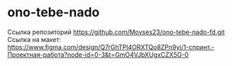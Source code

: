 # ono-tebe-nado
Ссылка репозиторий https://github.com/Movses23/ono-tebe-nado-fd.git </br>
Ссылка на макет: https://www.figma.com/design/Q7rGhTPl4ORXTQo8ZPn9yi/1-спринт.-Проектная-работа?node-id=0-3&t=GmO4VJbXUgxCZX5G-0
